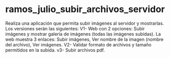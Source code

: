 # ramos_julio_subir_archivos_servidor
Realiza una aplicación que permita subir imágenes al servidor y mostrarlas. Los versiones serán las siguientes:      V1- Web con 2 opciones: Subir imágenes y mostrar galería de imágenes (todas las imágenes subidas). La web muestra 3 enlaces: Subir imágenes, Ver nombre de la imagen (nombre del archivo), Ver imágenes.     V2- Validar formato de archivos y tamaño permitidos en la subida.     v3- Subir archivos pdf.
